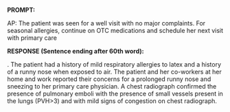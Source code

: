 **PROMPT:**

AP:  The patient was seen for a well visit with no major complaints. For seasonal allergies, continue on OTC medications and schedule her next visit with primary care

**RESPONSE (Sentence ending after 60th word):**

. The patient had a history of mild respiratory allergies to latex and a history of a runny nose when exposed to air. The patient and her co-workers at her home and work reported their concerns for a prolonged runny nose and sneezing to her primary care physician. A chest radiograph confirmed the presence of pulmonary emboli with the presence of small vessels present in the lungs (PVH>3) and with mild signs of congestion on chest radiograph. 